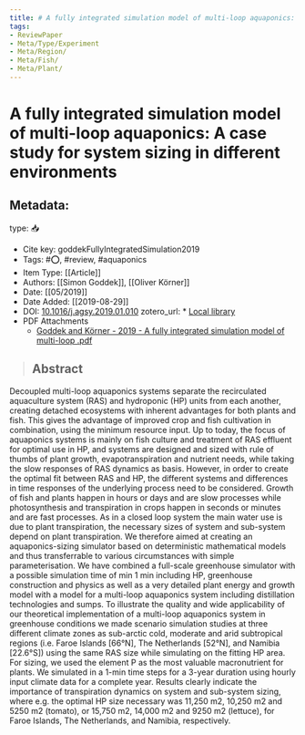 ```yaml
---
title: # A fully integrated simulation model of multi-loop aquaponics: A case study for system sizing in different environments
tags:
- ReviewPaper
- Meta/Type/Experiment
- Meta/Region/
- Meta/Fish/
- Meta/Plant/
---
```


# A fully integrated simulation model of multi-loop aquaponics: A case study for system sizing in different environments

## Metadata:

type: 📥
* Cite key: goddekFullyIntegratedSimulation2019
* Tags: #⭕, #review, #aquaponics
* Item Type: [[Article]]
* Authors: [[Simon Goddek]], [[Oliver Körner]]
* Date: [[05/2019]]
* Date Added: [[2019-08-29]]
* DOI: [10.1016/j.agsy.2019.01.010](https://doi.org/10.1016/j.agsy.2019.01.010)
zotero_url: * [Local library](zotero://select/items/1_B8FRJ5CT)
* PDF Attachments
	- [Goddek and Körner - 2019 - A fully integrated simulation model of multi-loop .pdf](zotero://open-pdf/library/items/22A5K4J5)

>## Abstract

Decoupled multi-loop aquaponics systems separate the recirculated aquaculture system (RAS) and hydroponic (HP) units from each another, creating detached ecosystems with inherent advantages for both plants and fish. This gives the advantage of improved crop and fish cultivation in combination, using the minimum resource input. Up to today, the focus of aquaponics systems is mainly on fish culture and treatment of RAS effluent for optimal use in HP, and systems are designed and sized with rule of thumbs of plant growth, evapotranspiration and nutrient needs, while taking the slow responses of RAS dynamics as basis. However, in order to create the optimal fit between RAS and HP, the different systems and differences in time responses of the underlying process need to be considered. Growth of fish and plants happen in hours or days and are slow processes while photosynthesis and transpiration in crops happen in seconds or minutes and are fast processes. As in a closed loop system the main water use is due to plant transpiration, the necessary sizes of system and sub-system depend on plant transpiration. We therefore aimed at creating an aquaponics-sizing simulator based on deterministic mathematical models and thus transferrable to various circumstances with simple parameterisation. We have combined a full-scale greenhouse simulator with a possible simulation time of min 1 min including HP, greenhouse construction and physics as well as a very detailed plant energy and growth model with a model for a multi-loop aquaponics system including distillation technologies and sumps. To illustrate the quality and wide applicability of our theoretical implementation of a multi-loop aquaponics system in greenhouse conditions we made scenario simulation studies at three different climate zones as sub-arctic cold, moderate and arid subtropical regions (i.e. Faroe Islands [66°N], The Netherlands [52°N], and Namibia [22.6°S]) using the same RAS size while simulating on the fitting HP area. For sizing, we used the element P as the most valuable macronutrient for plants. We simulated in a 1-min time steps for a 3-year duration using hourly input climate data for a complete year. Results clearly indicate the importance of transpiration dynamics on system and sub-system sizing, where e.g. the optimal HP size necessary was 11,250 m2, 10,250 m2 and 5250 m2 (tomato), or 15,750 m2, 14,000 m2 and 9250 m2 (lettuce), for Faroe Islands, The Netherlands, and Namibia, respectively.


